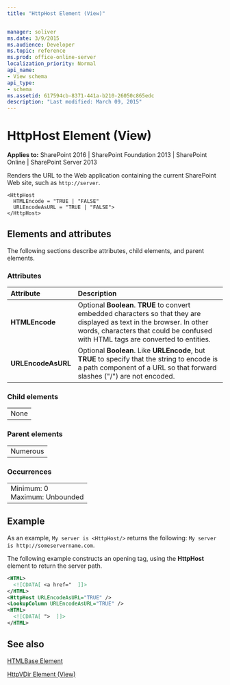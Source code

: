 ```yaml
---
title: "HttpHost Element (View)"


manager: soliver
ms.date: 3/9/2015
ms.audience: Developer
ms.topic: reference
ms.prod: office-online-server
localization_priority: Normal
api_name:
- View schema
api_type:
- schema
ms.assetid: 617594cb-8371-441a-b210-26050c865edc
description: "Last modified: March 09, 2015"
---
```


# HttpHost Element (View)

 
  
 **Applies to:** SharePoint 2016 | SharePoint Foundation 2013 | SharePoint Online | SharePoint Server 2013
  
Renders the URL to the Web application containing the current SharePoint Web site, such as  `http://server`.
  
```
<HttpHost
  HTMLEncode = "TRUE | "FALSE"
  URLEncodeAsURL = "TRUE | "FALSE">
</HttpHost>
```

## Elements and attributes

The following sections describe attributes, child elements, and parent elements.

### Attributes

|**Attribute**|**Description**|
|:-----|:-----|
|**HTMLEncode** <br/> |Optional **Boolean**. **TRUE** to convert embedded characters so that they are displayed as text in the browser. In other words, characters that could be confused with HTML tags are converted to entities.  <br/> |
|**URLEncodeAsURL** <br/> |Optional **Boolean**. Like **URLEncode**, but **TRUE** to specify that the string to encode is a path component of a URL so that forward slashes ("/") are not encoded.  <br/> |
   
### Child elements

||
|:-----|
|None |
   
### Parent elements

||
|:-----|
|Numerous |
   
### Occurrences

||
|:-----|
|Minimum: 0  <br/> Maximum: Unbounded  <br/> |
   
## Example

As an example,  `My server is <HttpHost/>` returns the following:  `My server is http://someservername.com`.
  
The following example constructs an opening <A> tag, using the **HttpHost** element to return the server path. 
  
```XML
<HTML>
  <![CDATA[ <a href="  ]]>
</HTML>
<HttpHost URLEncodeAsURL="TRUE" />
<LookupColumn URLEncodeAsURL="TRUE" />
<HTML>
  <![CDATA[ ">  ]]>
</HTML>
```

## See also



[HTMLBase Element](htmlbase-element.md)


[HttpVDir Element (View)](httpvdir-element-view.md)

